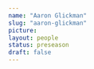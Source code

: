```yaml
---
name: "Aaron Glickman"
slug: "aaron-glickman"
picture: 
layout: people
status: preseason
draft: false
---
```


